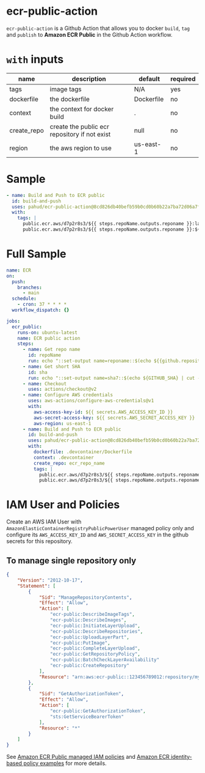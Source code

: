 # ecr-public-action
`ecr-public-action` is a Github Action that allows you to docker `build`, `tag` and `publish` to **Amazon ECR Public** in the Github Action workflow.

# `with` inputs

|   name    | description  | default | required |
| ------ | ----| --- | -- |
| tags | image tags | N/A | yes |
| dockerfile | the dockerfile | Dockerfile | no |
| context | the context for docker build | . | no |
| create_repo | create the public ecr repository if not exist | null | no |
| region | the aws region to use | us-east-1 | no |


# Sample

```yaml
- name: Build and Push to ECR public
  id: build-and-push
  uses: pahud/ecr-public-action@8cd826db40befb59b0cd0b60b22a7ba72d06a7f7
  with:
    tags: |
      public.ecr.aws/d7p2r8s3/${{ steps.repoName.outputs.reponame }}:latest
      public.ecr.aws/d7p2r8s3/${{ steps.repoName.outputs.reponame }}:${{ steps.sha.outputs.sha7 }}
```

# 



# Full Sample

```yaml
name: ECR
on:
  push:
    branches:
      - main
  schedule:
    - cron: 37 * * * *
  workflow_dispatch: {}

jobs:
  ecr_public:
    runs-on: ubuntu-latest
    name: ECR public action
    steps:
      - name: Get repo name
        id: repoName
        run: echo "::set-output name=reponame::$(echo ${{github.repository}} | cut -d '/' -f 2)"
      - name: Get short SHA
        id: sha
        run: echo "::set-output name=sha7::$(echo ${GITHUB_SHA} | cut -c1-7)"
      - name: Checkout
        uses: actions/checkout@v2
      - name: Configure AWS credentials
        uses: aws-actions/configure-aws-credentials@v1
        with:
          aws-access-key-id: ${{ secrets.AWS_ACCESS_KEY_ID }}
          aws-secret-access-key: ${{ secrets.AWS_SECRET_ACCESS_KEY }}
          aws-region: us-east-1
      - name: Build and Push to ECR public
        id: build-and-push
        uses: pahud/ecr-public-action@8cd826db40befb59b0cd0b60b22a7ba72d06a7f7
        with:
          dockerfile: .devcontainer/Dockerfile
          context: .devcontainer
          create_repo: ecr_repo_name
          tags: |
            public.ecr.aws/d7p2r8s3/${{ steps.repoName.outputs.reponame }}:latest
            public.ecr.aws/d7p2r8s3/${{ steps.repoName.outputs.reponame }}:${{ steps.sha.outputs.sha7 }}
```


# IAM User and Policies

Create an AWS IAM User with `AmazonElasticContainerRegistryPublicPowerUser` managed policy only and configure its `AWS_ACCESS_KEY_ID` and `AWS_SECRET_ACCESS_KEY` in the github secrets for this repository. 


## To manage single repository only

```json
{
    "Version": "2012-10-17",
    "Statement": [
        {
            "Sid": "ManageRepositoryContents",
            "Effect": "Allow",
            "Action": [
                "ecr-public:DescribeImageTags",
                "ecr-public:DescribeImages",
                "ecr-public:InitiateLayerUpload",
                "ecr-public:DescribeRepositories",
                "ecr-public:UploadLayerPart",
                "ecr-public:PutImage",
                "ecr-public:CompleteLayerUpload",
                "ecr-public:GetRepositoryPolicy",
                "ecr-public:BatchCheckLayerAvailability"
                "ecr-public:CreateRepository"
            ],
            "Resource": "arn:aws:ecr-public::123456789012:repository/my-repo"
        },
        {
            "Sid": "GetAuthorizationToken",
            "Effect": "Allow",
            "Action": [
                "ecr-public:GetAuthorizationToken",
                "sts:GetServiceBearerToken"
            ],
            "Resource": "*"
        }
    ]
}
```

See [Amazon ECR Public managed IAM policies](https://docs.aws.amazon.com/AmazonECR/latest/public/public-ecr-managed-policies.html) and [Amazon ECR identity-based policy examples](https://docs.aws.amazon.com/AmazonECR/latest/public/security_iam_id-based-policy-examples.html) for more details.



